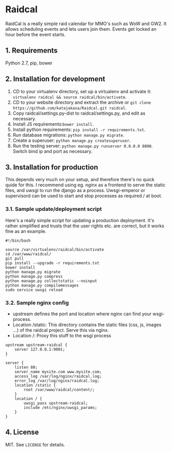# Raidcal

RaidCal is a really simple raid calendar for MMO's such as WoW and GW2. It allows scheduling events and lets
users join them. Events get locked an hour before the event starts.

## 1. Requirements

Python 2.7, pip, bower

## 2. Installation for development

1. CD to your virtualenv directory, set up a virtualenv and activate it: ```virtualenv raidcal && source raidcal/bin/activate```. 
2. CD to your website directory and extract the archive or ```git clone https://github.com/katajakasa/Raidcal.git raidcal```.
3. Copy raidcal/settings.py-dist to raidcal/settings.py, and edit as necessary.
4. Install JS requirements:```bower install```.
5. Install python requirements: ```pip install -r requirements.txt```.
6. Run database migrations: ```python manage.py migrate```.
7. Create a superuser: ```python manage.py createsuperuser```.
8. Run the testing server: ```python manage.py runserver 0.0.0.0 8000```. Switch bind ip and port as necessary.

## 3. Installation for production

This depends very much on your setup, and therefore there's no quick quide for this. I recommend using eg. nginx
as a frontend to serve the static files, and uwsgi to run the django as a process. Uwsgi-emperor or supervisord can be
used to start and stop processes as required / at boot.

### 3.1. Sample update/deployment script

Here's a really simple script for updating a production deployment. It's rather simplified and trusts
that the user rights etc. are correct, but it works fine as an example.

```
#!/bin/bash

source /var/virtualenv/raidcal/bin/activate
cd /var/www/raidcal/
git pull
pip install --upgrade -r requirements.txt
bower install
python manage.py migrate
python manage.py compress
python manage.py collectstatic --noinput
python manage.py compilemessages
sudo service uwsgi reload
```

### 3.2. Sample nginx config

* upstream defines the port and location where nginx can find your wsgi-process.
* Location /static: This directory contains the static files (css, js, images ...) of the raidcal project. Serve this via nginx.
* Location /: Proxy this stuff to the wsgi process

```
upstream upstream-raidcal {
    server 127.0.0.1:9001;
}

server {
    listen 80;
    server_name mysite.com www.mysite.com;
    access_log /var/log/nginx/raidcal.log;
    error_log /var/log/nginx/raidcal.log;
    location /static {
        root /var/www/raidcal/content/;
    }
    location / {
        uwsgi_pass upstream-raidcal;
        include /etc/nginx/uwsgi_params;
    }
}
```

## 4. License

MIT. See ```LICENSE``` for details.
